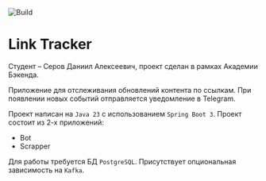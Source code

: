 ![Build](https://github.com/central-university-dev/java-hcblmnla/actions/workflows/build.yaml/badge.svg)

# Link Tracker

Студент – Серов Даниил Алексеевич, проект сделан в рамках Академии Бэкенда.

Приложение для отслеживания обновлений контента по ссылкам.
При появлении новых событий отправляется уведомление в Telegram.

Проект написан на `Java 23` с использованием `Spring Boot 3`.
Проект состоит из 2-х приложений:

* Bot
* Scrapper

Для работы требуется БД `PostgreSQL`. Присутствует опциональная зависимость на `Kafka`.
